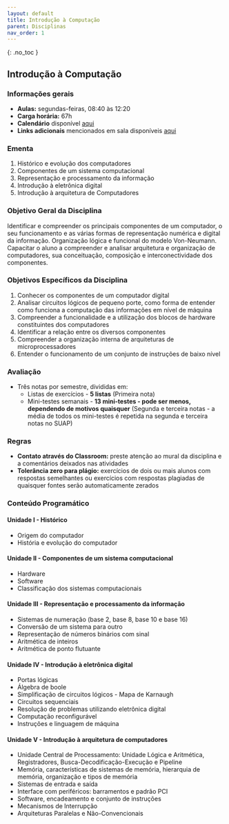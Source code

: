 ```yaml
---
layout: default
title: Introdução à Computação
parent: Disciplinas
nav_order: 1
---
```


{: .no_toc }

## Introdução à Computação

### Informações gerais

- **Aulas:** segundas-feiras, 08:40 às 12:20
- **Carga horária:** 67h
- **Calendário** disponível [aqui](/content/ic/calendario.html)
- **Links adicionais** mencionados em sala disponíveis [aqui](/content/ic/links.html)

### Ementa

1. Histórico e evolução dos computadores
2. Componentes de um sistema computacional
3. Representação e processamento da informação
4. Introdução à eletrônica digital
5. Introdução à arquitetura de Computadores

### Objetivo Geral da Disciplina

Identificar e compreender os principais componentes de um computador, o seu funcionamento e as várias formas de representação numérica e digital da informação. Organização lógica e funcional do modelo Von-Neumann. Capacitar o aluno a compreender e analisar arquitetura e organização de computadores, sua conceituação, composição e interconectividade dos componentes.

### Objetivos Específicos da Disciplina

1. Conhecer os componentes de um computador digital
2. Analisar circuitos lógicos de pequeno porte, como forma de entender como funciona a computação das informações em nível de máquina
3. Compreender a funcionalidade e a utilização dos blocos de hardware constituintes dos computadores
4. Identificar a relação entre os diversos componentes
5. Compreender a organização interna de arquiteturas de microprocessadores
6. Entender o funcionamento de um conjunto de instruções de baixo nível

### Avaliação

- Três notas por semestre, divididas em:
  - Listas de exercícios - **5 listas** (Primeira nota)
  - Mini-testes semanais - **13 mini-testes - pode ser menos, dependendo de motivos quaisquer** (Segunda e terceira notas - a média de todos os mini-testes é repetida na segunda e terceira notas no SUAP)

### Regras

- **Contato através do Classroom:** preste atenção ao mural da disciplina e a comentários deixados nas atividades
- **Tolerância zero para plágio:** exercícios de dois ou mais alunos com respostas semelhantes ou exercícios com respostas plagiadas de quaisquer fontes serão automaticamente zerados

### Conteúdo Programático

#### **Unidade I - Histórico**

- Origem do computador
- História e evolução do computador

#### **Unidade II - Componentes de um sistema computacional**

- Hardware
- Software
- Classificação dos sistemas computacionais

#### **Unidade III - Representação e processamento da informação**

- Sistemas de numeração (base 2, base 8, base 10 e base 16)
- Conversão de um sistema para outro
- Representação de números binários com sinal
- Aritmética de inteiros
- Aritmética de ponto flutuante

#### **Unidade IV - Introdução à eletrônica digital**

- Portas lógicas
- Álgebra de boole
- Simplificação de circuitos lógicos - Mapa de Karnaugh
- Circuitos sequenciais
- Resolução de problemas utilizando eletrônica digital
- Computação reconfigurável
- Instruções e linguagem de máquina

#### **Unidade V - Introdução à arquitetura de computadores**

- Unidade Central de Processamento: Unidade Lógica e Aritmética, Registradores, Busca-Decodificação-Execução e Pipeline
- Memória, características de sistemas de memória, hierarquia de memória, organização e tipos de memória
- Sistemas de entrada e saída
- Interface com periféricos: barramentos e padrão PCI
- Software, encadeamento e conjunto de instruções
- Mecanismos de Interrupção
- Arquiteturas Paralelas e Não-Convencionais
